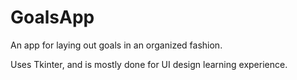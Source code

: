 # GoalsApp
An app for laying out goals in an organized fashion.

Uses Tkinter, and is mostly done for UI design learning experience.
